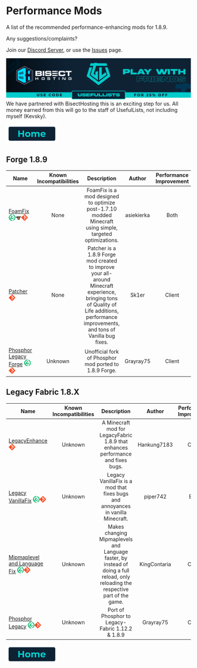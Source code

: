 # Performance Mods

A list of the recommended performance-enhancing mods for 1.8.9.

Any suggestions/complaints?

Join our [Discord Server](https://discord.gg/8nzHYhVUQS), or use the [Issues](https://github.com/TheUsefulLists/UsefulMods/issues) page.

[![Bisect Hosting Image](https://raw.githubusercontent.com/TheUsefulLists/assets/main/Images/Promo.png)](https://bisecthosting.com/UsefulLists)
We have partnered with BisectHosting this is an exciting step for us. All money earned from this will go to the staff of UsefulLists, not including myself (Kevsky).

[![Home](https://raw.githubusercontent.com/TheUsefulLists/assets/main/Images/Buttons/Small/Home.png)](/README.md)

## Forge 1.8.9

| Name | Known Incompatibilities | Description | Author | Performance Improvement | [Label](/README.md/#labels) | License |
| --- | :---: | :---: | :---: | :---: | :---: | :---: |
| [FoamFix](https://modrinth.com/mod/foamfix) [![Modrinth Logo](https://raw.githubusercontent.com/TheUsefulLists/assets/main/Images/Platform_Icons/Modrinth.png)](https://modrinth.com/mod/foamfix)[![CurseForge Logo](https://raw.githubusercontent.com/TheUsefulLists/assets/main/Images/Platform_Icons/CurseForge.png)](https://www.curseforge.com/minecraft/mc-mods/foamfix-optimization-mod)[![GitHub Logo](https://raw.githubusercontent.com/TheUsefulLists/assets/main/Images/Platform_Icons/Github.png)](https://github.com/asiekierka/FoamFix) | None | FoamFix is a mod designed to optimize post-1.7.10 modded Minecraft using simple, targeted optimizations. | asiekierka | Both | None | [GPL 3](/licenses/Licenses.md#gpl-3)
| [Patcher](https://sk1er.club/mods/patcher) [![GitHub Logo](https://raw.githubusercontent.com/TheUsefulLists/assets/main/Images/Platform_Icons/Github.png)](https://github.com/Sk1erLLC/Patcher) | None | Patcher is a 1.8.9 Forge mod created to improve your all-around Minecraft experience, bringing tons of Quality of Life additions, performance improvements, and tons of Vanilla bug fixes. | Sk1er | Client | None | [CC BY-NC-SA 4.0](https://creativecommons.org/licenses/by-nc-sa/4.0/deed.en)
| [Phosphor Legacy Forge](https://modrinth.com/mod/phosphorlegacyforge) [![Modrinth Logo](https://raw.githubusercontent.com/TheUsefulLists/assets/main/Images/Platform_Icons/Modrinth.png)](https://modrinth.com/mod/phosphorlegacyforge)[![GitHub Logo](https://raw.githubusercontent.com/TheUsefulLists/assets/main/Images/Platform_Icons/Github.png)](https://github.com/HowardZHY/Phosphor-Legacy-Forge) | Unknown | Unofficial fork of Phosphor mod ported to 1.8.9 Forge. | Grayray75 | Client | None | [GPL-3.0](/licenses/Licenses.md#gpl-30)

## Legacy Fabric 1.8.X

| Name | Known Incompatibilities | Description | Author | Performance Improvement | [Label](/README.md/#labels) | License |
| --- | :---: | :---: | :---: | :---: | :---: | :---: |
| [LegacyEnhance](https://github.com/Hankung7183/LegacyEnhance) [![GitHub Logo](https://raw.githubusercontent.com/TheUsefulLists/assets/main/Images/Platform_Icons/Github.png)](https://github.com/Hankung7183/LegacyEnhance) | Unknown | A Minecraft mod for LegacyFabric 1.8.9 that enhances performance and fixes bugs. | Hankung7183 | Client | None | [CC BY-NC-SA 4.0](https://creativecommons.org/licenses/by-nc-sa/4.0/deed.en) |
| [Legacy VanillaFix](https://modrinth.com/mod/legacyvanillafix) [![Modrinth Logo](https://raw.githubusercontent.com/TheUsefulLists/assets/main/Images/Platform_Icons/Modrinth.png)](https://modrinth.com/mod/legacyvanillafix)[![GitHub Logo](https://raw.githubusercontent.com/TheUsefulLists/assets/main/Images/Platform_Icons/Github.png)](https://github.com/YetAnotherMcModder/Legacy-VanillaFix) | Unknown | Legacy VanillaFix is a mod that fixes bugs and annoyances in vanilla Minecraft. | piper742 | Both | None | [MIT](/licenses/Licenses.md#mit) |
| [Mipmaplevel and Language Fix](https://modrinth.com/mod/mipmaplevelandlanguagefix) [![Modrinth Logo](https://raw.githubusercontent.com/TheUsefulLists/assets/main/Images/Platform_Icons/Modrinth.png)](https://modrinth.com/mod/mipmaplevelandlanguagefix)[![GitHub Logo](https://raw.githubusercontent.com/TheUsefulLists/assets/main/Images/Platform_Icons/Github.png)](https://github.com/KingContaria/Mipmaplevel-and-Language-Fix) | Unknown | Makes changing Mipmaplevels and Language faster, by instead of doing a full reload, only reloading the respective part of the game. | KingContaria | Client | None | [CC0](/licenses/Licenses.md#cc0)
| [Phosphor Legacy](https://modrinth.com/mod/phosphor-legacy) [![Modrinth Logo](https://raw.githubusercontent.com/TheUsefulLists/assets/main/Images/Platform_Icons/Modrinth.png)](https://modrinth.com/mod/phosphor-legacy)[![GitHub Logo](https://raw.githubusercontent.com/TheUsefulLists/assets/main/Images/Platform_Icons/Github.png)](https://github.com/Grayray75/phosphor-legacy) | Unknown | Port of Phosphor to Legacy-Fabric 1.12.2 & 1.8.9 | Grayray75 | Client | Alpha (1) | [LGPL-3.0](/licenses/Licenses.md#lgpl-30)

[![Home](https://raw.githubusercontent.com/TheUsefulLists/assets/main/Images/Buttons/Small/Home.png)](/README.md)
